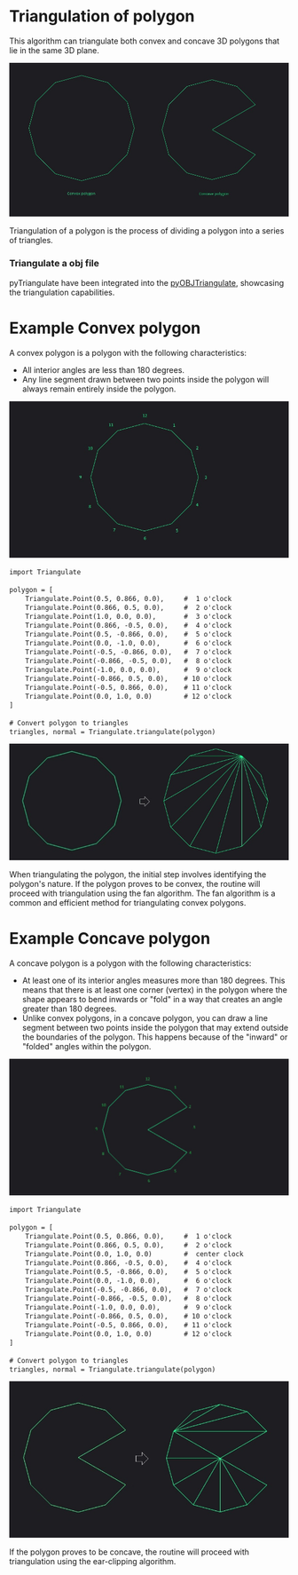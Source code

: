 # Triangulation of polygon
This algorithm can triangulate both convex and concave 3D polygons that lie in the same 3D plane.

![convex](https://github.com/StefanJohnsen/pyTriangulate/blob/main/Pictures/polygons.jpg)

Triangulation of a polygon is the process of dividing a polygon into a series of triangles.

### Triangulate a obj file
pyTriangulate have been integrated into the [pyOBJTriangulate](https://github.com/StefanJohnsen/pyOBJTriangulate), showcasing the triangulation capabilities.

# Example Convex polygon

A convex polygon is a polygon with the following characteristics:
- All interior angles are less than 180 degrees.
- Any line segment drawn between two points inside the polygon will always remain entirely inside the polygon.

![convex](https://github.com/StefanJohnsen/pyTriangulate/blob/main/Pictures/convex.jpg)

```
import Triangulate

polygon = [
    Triangulate.Point(0.5, 0.866, 0.0),     #  1 o'clock
    Triangulate.Point(0.866, 0.5, 0.0),     #  2 o'clock
    Triangulate.Point(1.0, 0.0, 0.0),       #  3 o'clock
    Triangulate.Point(0.866, -0.5, 0.0),    #  4 o'clock
    Triangulate.Point(0.5, -0.866, 0.0),    #  5 o'clock
    Triangulate.Point(0.0, -1.0, 0.0),      #  6 o'clock
    Triangulate.Point(-0.5, -0.866, 0.0),   #  7 o'clock
    Triangulate.Point(-0.866, -0.5, 0.0),   #  8 o'clock
    Triangulate.Point(-1.0, 0.0, 0.0),      #  9 o'clock
    Triangulate.Point(-0.866, 0.5, 0.0),    # 10 o'clock
    Triangulate.Point(-0.5, 0.866, 0.0),    # 11 o'clock
    Triangulate.Point(0.0, 1.0, 0.0)        # 12 o'clock
]

# Convert polygon to triangles
triangles, normal = Triangulate.triangulate(polygon)

```

![Clock](https://github.com/StefanJohnsen/pyTriangulate/blob/main/Pictures/triangulate-convex.jpg)

When triangulating the polygon, the initial step involves identifying the polygon's nature. If the polygon proves to be convex, the routine will proceed with triangulation using the fan algorithm.
The fan algorithm is a common and efficient method for triangulating convex polygons.

# Example Concave polygon

A concave polygon is a polygon with the following characteristics:
- At least one of its interior angles measures more than 180 degrees. This means that there is at least one corner (vertex) in the polygon where the shape appears to bend inwards or "fold" in a way that creates an angle greater than 180 degrees.
- Unlike convex polygons, in a concave polygon, you can draw a line segment between two points inside the polygon that may extend outside the boundaries of the polygon. This happens because of the "inward" or "folded" angles within the polygon.

![convex](https://github.com/StefanJohnsen/pyTriangulate/blob/main/Pictures/concave.jpg)

```
import Triangulate

polygon = [
    Triangulate.Point(0.5, 0.866, 0.0),     #  1 o'clock
    Triangulate.Point(0.866, 0.5, 0.0),     #  2 o'clock
    Triangulate.Point(0.0, 1.0, 0.0)        #  center clock
    Triangulate.Point(0.866, -0.5, 0.0),    #  4 o'clock
    Triangulate.Point(0.5, -0.866, 0.0),    #  5 o'clock
    Triangulate.Point(0.0, -1.0, 0.0),      #  6 o'clock
    Triangulate.Point(-0.5, -0.866, 0.0),   #  7 o'clock
    Triangulate.Point(-0.866, -0.5, 0.0),   #  8 o'clock
    Triangulate.Point(-1.0, 0.0, 0.0),      #  9 o'clock
    Triangulate.Point(-0.866, 0.5, 0.0),    # 10 o'clock
    Triangulate.Point(-0.5, 0.866, 0.0),    # 11 o'clock
    Triangulate.Point(0.0, 1.0, 0.0)        # 12 o'clock
]

# Convert polygon to triangles
triangles, normal = Triangulate.triangulate(polygon)

```

![Clock](https://github.com/StefanJohnsen/pyTriangulate/blob/main/Pictures/triangulate-concave.jpg)

If the polygon proves to be concave, the routine will proceed with triangulation using the ear-clipping algorithm.


